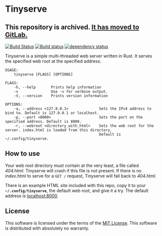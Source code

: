 # Tinyserve

## This repository is archived. [It has moved to GitLab.](https://gitlab.com/tbcargo/Tinyserve)

[![Build Status](https://travis-ci.org/Babkock/Tinyserve.svg?branch=master)](https://travis-ci.org/Babkock/Tinyserve) [![Build status](https://ci.appveyor.com/api/projects/status/dnv4xqnfx7v64re0?svg=true)](https://ci.appveyor.com/project/Babkock/tinyserve) [![dependency status](https://deps.rs/repo/github/Babkock/tinyserve/status.svg)](https://deps.rs/repo/github/Babkock/tinyserve)

Tinyserve is a simple multi-threaded web server written in Rust. It serves the specified web root at the specified address.

```
USAGE:
    tinyserve [FLAGS] [OPTIONS]

FLAGS:
    -h, --help       Prints help information
    -v               Use -v for verbose output.
    -V, --version    Prints version information

OPTIONS:
    -a, --address <127.0.0.1>              Sets the IPv4 address to bind to. Default is 127.0.0.1 or localhost.
    -p, --port <8000>                      Sets the port on the specified address. Default is 8000.
    -r, --webroot <directory_with_html>    Sets the web root for the server. index.html is loaded from this directory.
                                           Default is ~/.config/tinyserve.
```

## How to use

Your web root directory must contain at the very least, a file called *404.html*. Tinyserve will crash if this file is not present. If there is no *index.html* to serve for a ```GET /``` request, Tinyserve will fall back to *404.html*.

There is an example HTML site included with this repo, copy it to your **```~/.config/tinyserve```**, the default web root, and give it a try. The default address is [localhost:8000](http://localhost:8000).

## License

This software is licensed under the terms of the [MIT License](https://github.com/Babkock/Tinyserve/blob/master/LICENSE.md). This software is distributed with absolutely no warranty.
